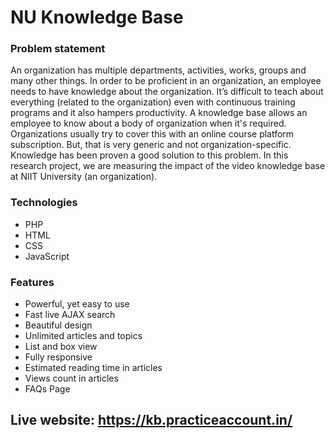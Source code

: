 # NU Knowledge Base

### Problem statement
 
An organization has multiple departments, activities, works, groups and many other things. In order to be proficient in an organization, an employee needs to have knowledge about the organization. It’s difficult to teach about everything (related to the organization) even with continuous training programs and it also hampers productivity. A knowledge base allows an employee to know about a body of organization when it's required. Organizations usually try to cover this with an online course platform subscription. But, that is very generic and not organization-specific. Knowledge has been proven a good solution to this problem. In this research project, we are measuring the impact of the video knowledge base at NIIT University (an organization).

### Technologies
 * PHP
 * HTML
 * CSS
 * JavaScript

### Features
* Powerful, yet easy to use
* Fast live AJAX search
* Beautiful design
* Unlimited articles and topics
* List and box view
* Fully responsive
* Estimated reading time in articles
* Views count in articles
* FAQs Page

## Live website: https://kb.practiceaccount.in/ 
